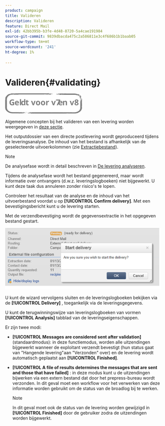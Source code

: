 ```yaml
---
product: campaign
title: Valideren
description: Valideren
feature: Direct Mail
exl-id: 42bb395b-b3fe-4d48-8720-5a4cae191984
source-git-commit: 9839dbacda475c2a586811e3c4f686b1b1baab05
workflow-type: tm+mt
source-wordcount: '241'
ht-degree: 1%

---
```


# Valideren{#validating}

![](../../assets/common.svg)

Algemene concepten bij het valideren van een levering worden weergegeven in [deze sectie](steps-validating-the-delivery.md).

Het outputdossier van een directe postlevering wordt geproduceerd tijdens de leveringsanalyse. De inhoud van het bestand is afhankelijk van de geselecteerde uitvoerkolommen (zie [Extractiebestand](defining-the-direct-mail-content.md#extraction-file)).

>[!NOTE]
>
>De analysefase wordt in detail beschreven in [De levering analyseren](steps-validating-the-delivery.md#analyzing-the-delivery).

Tijdens de analysefase wordt het bestand gegenereerd, maar wordt informatie over ontvangers (d.w.z. leveringslogboeken) niet bijgewerkt. U kunt deze taak dus annuleren zonder risico&#39;s te lopen.

Controleer het resultaat van de analyse en de inhoud van het uitvoerbestand voordat u op **[!UICONTROL Confirm delivery]**. Met een bevestigingsbericht kunt u de levering starten.

Met de verzendbevestiging wordt de gegevensextractie in het opgegeven bestand gestart.

![](assets/s_ncs_user_postal_del_send_confirm_postal.png)

U kunt de wizard vervolgens sluiten en de leveringslogboeken bekijken via de **[!UICONTROL Delivery]** , toegankelijk via de leveringsgegevens.

U kunt de terugwinningswijze van leveringslogboeken van vormen **[!UICONTROL Analysis]** tabblad van de leveringseigenschappen.

Er zijn twee modi:

* **[!UICONTROL Messages are considered sent after validation]** (standaardmodus): in deze functiemodus, worden alle uitzendingen bijgewerkt wanneer de exploitant verzendt bevestigt (hun status gaat van &quot;Hangende levering&quot;aan &quot;Verzonden&quot; over) en de levering wordt automatisch geplaatst aan **[!UICONTROL Finished]**.
* **[!UICONTROL A file of results determines the messages that are sent and those that have failed]** : in deze modus kunt u de uitzendingen bijwerken via een extern bestand dat door het prepress-bureau wordt verzonden. In dit geval moet een workflow voor het verwerken van deze informatie worden gebruikt om de status van de broadlog bij te werken.

   >[!NOTE]
   >
   >In dit geval moet ook de status van de levering worden gewijzigd in **[!UICONTROL Finished]** door de gebruiker zodra de uitzendingen worden bijgewerkt.
